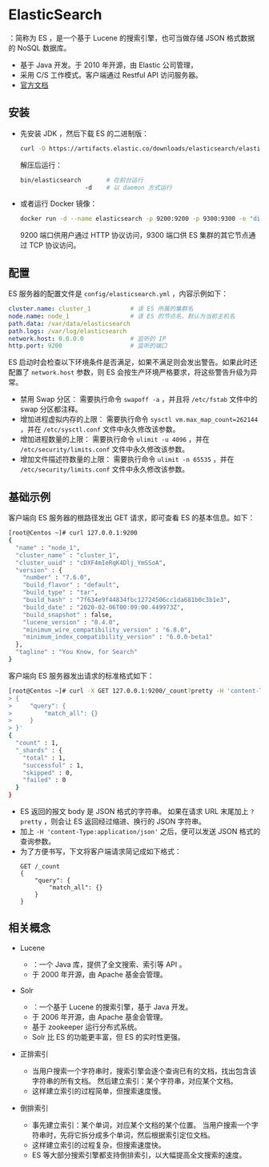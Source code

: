 # ElasticSearch

：简称为 ES ，是一个基于 Lucene 的搜索引擎，也可当做存储 JSON 格式数据的 NoSQL 数据库。
- 基于 Java 开发。于 2010 年开源，由 Elastic 公司管理，
- 采用 C/S 工作模式。客户端通过 Restful API 访问服务器。
- [官方文档](https://www.elastic.co/guide/en/elasticsearch/reference/7.6/index.html)

## 安装

- 先安装 JDK ，然后下载 ES 的二进制版：
  ```sh
  curl -O https://artifacts.elastic.co/downloads/elasticsearch/elasticsearch-7.6.0-linux-x86_64.tar.gz
  ```
  解压后运行：
  ```sh
  bin/elasticsearch       # 在前台运行
                    -d    # 以 daemon 方式运行
  ```

- 或者运行 Docker 镜像：
  ```sh
  docker run -d --name elasticsearch -p 9200:9200 -p 9300:9300 -e "discovery.type=single-node" elasticsearch:7.6.0
  ```
  9200 端口供用户通过 HTTP 协议访问，9300 端口供 ES 集群的其它节点通过 TCP 协议访问。

## 配置

ES 服务器的配置文件是 `config/elasticsearch.yml` ，内容示例如下：
```yml
cluster.name: cluster_1           # 该 ES 所属的集群名
node.name: node_1                 # 该 ES 的节点名，默认为当前主机名
path.data: /var/data/elasticsearch
path.logs: /var/log/elasticsearch
network.host: 0.0.0.0             # 监听的 IP
http.port: 9200                   # 监听的端口
```

ES 启动时会检查以下环境条件是否满足，如果不满足则会发出警告。如果此时还配置了 `network.host` 参数，则 ES 会按生产环境严格要求，将这些警告升级为异常。
- 禁用 Swap 分区：
  需要执行命令 `swapoff -a` ，并且将 `/etc/fstab` 文件中的 swap 分区都注释。
- 增加进程虚拟内存的上限：
  需要执行命令 `sysctl vm.max_map_count=262144` ，并在 `/etc/sysctl.conf` 文件中永久修改该参数。
- 增加进程数量的上限：
  需要执行命令 `ulimit -u 4096` ，并在 `/etc/security/limits.conf` 文件中永久修改该参数。
- 增加文件描述符数量的上限：
  需要执行命令 `ulimit -n 65535` ，并在 `/etc/security/limits.conf` 文件中永久修改该参数。


## 基础示例

客户端向 ES 服务器的根路径发出 GET 请求，即可查看 ES 的基本信息。如下：
```sh
[root@Centos ~]# curl 127.0.0.1:9200
{
  "name" : "node_1",
  "cluster_name" : "cluster_1",
  "cluster_uuid" : "cDXF4mIeRqK4Dlj_YmSSoA",
  "version" : {
    "number" : "7.6.0",
    "build_flavor" : "default",
    "build_type" : "tar",
    "build_hash" : "7f634e9f44834fbc12724506cc1da681b0c3b1e3",
    "build_date" : "2020-02-06T00:09:00.449973Z",
    "build_snapshot" : false,
    "lucene_version" : "8.4.0",
    "minimum_wire_compatibility_version" : "6.8.0",
    "minimum_index_compatibility_version" : "6.0.0-beta1"
  },
  "tagline" : "You Know, for Search"
}
```

客户端向 ES 服务器发出请求的标准格式如下：
```sh
[root@Centos ~]# curl -X GET 127.0.0.1:9200/_count?pretty -H 'content-Type:application/json' -d '
> {
>     "query": {
>         "match_all": {}
>     }
> }'
{
  "count" : 1,
  "_shards" : {
    "total" : 1,
    "successful" : 1,
    "skipped" : 0,
    "failed" : 0
  }
}
```
- ES 返回的报文 body 是 JSON 格式的字符串。
  如果在请求 URL 末尾加上 `?pretty` ，则会让 ES 返回经过缩进、换行的 JSON 字符串。
- 加上 `-H 'content-Type:application/json'` 之后，便可以发送 JSON 格式的查询参数。
- 为了方便书写，下文将客户端请求简记成如下格式：
    ```
    GET /_count
    {
        "query": {
            "match_all": {}
        }
    }
    ```

## 相关概念

- Lucene
  - ：一个 Java 库，提供了全文搜索、索引等 API 。
  - 于 2000 年开源，由 Apache 基金会管理。
- Solr
  - ：一个基于 Lucene 的搜索引擎，基于 Java 开发。
  - 于 2006 年开源，由 Apache 基金会管理。
  - 基于 zookeeper 运行分布式系统。
  - Solr 比 ES 的功能更丰富，但 ES 的实时性更强。

- 正排索引
  - 当用户搜索一个字符串时，搜索引擎会逐个查询已有的文档，找出包含该字符串的所有文档。
    然后建立索引：某个字符串，对应某个文档。
  - 这样建立索引的过程简单，但搜索速度慢。

- 倒排索引
  - 事先建立索引：某个单词，对应某个文档的某个位置。
    当用户搜索一个字符串时，先将它拆分成多个单词，然后根据索引定位文档。
  - 这样建立索引的过程复杂，但搜索速度快。
  - ES 等大部分搜索引擎都支持倒排索引，以大幅提高全文搜索的速度。

